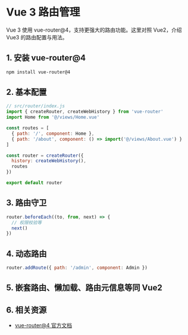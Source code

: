  # Vue 3 路由管理

Vue 3 使用 vue-router@4，支持更强大的路由功能。这里对照 Vue2，介绍 Vue3 的路由配置与用法。

## 1. 安装 vue-router@4

```bash
npm install vue-router@4
```

## 2. 基本配置

```js
// src/router/index.js
import { createRouter, createWebHistory } from 'vue-router'
import Home from '@/views/Home.vue'

const routes = [
  { path: '/', component: Home },
  { path: '/about', component: () => import('@/views/About.vue') }
]

const router = createRouter({
  history: createWebHistory(),
  routes
})

export default router
```

## 3. 路由守卫

```js
router.beforeEach((to, from, next) => {
  // 权限校验等
  next()
})
```

## 4. 动态路由

```js
router.addRoute({ path: '/admin', component: Admin })
```

## 5. 嵌套路由、懒加载、路由元信息等同 Vue2

## 6. 相关资源
- [vue-router@4 官方文档](https://router.vuejs.org/zh/)